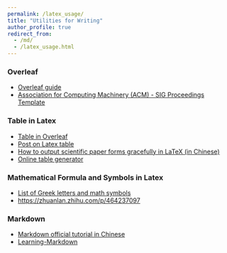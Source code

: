 ```yaml
---
permalink: /latex_usage/
title: "Utilities for Writing"
author_profile: true
redirect_from: 
  - /md/
  - /latex_usage.html
---
```


<!--
<font color=Blue>Framework and Platform</font>
-->


### Overleaf

- [Overleaf guide](https://www.overleaf.com/learn)
- [Association for Computing Machinery (ACM) - SIG Proceedings Template](https://www.overleaf.com/latex/templates/association-for-computing-machinery-acm-sig-proceedings-template/bmvfhcdnxfty)


### Table in Latex

- [Table in Overleaf](https://www.overleaf.com/learn/latex/Tables)
- [Post on Latex table](https://zhuanlan.zhihu.com/p/647067407?utm_id=0)
- [How to output scientific paper forms gracefully in LaTeX (in Chinese)](https://zhuanlan.zhihu.com/p/662104147)
- [Online table generator](https://www.tablesgenerator.com/)


### Mathematical Formula and Symbols in Latex

- [List of Greek letters and math symbols](https://www.overleaf.com/learn/latex/List_of_Greek_letters_and_math_symbols)
- <https://zhuanlan.zhihu.com/p/464237097>


### Markdown

- [Markdown official tutorial in Chinese](https://markdown.com.cn/basic-syntax/)
- [Learning-Markdown](https://www.bookstack.cn/read/Learning-Markdown/README.md)


